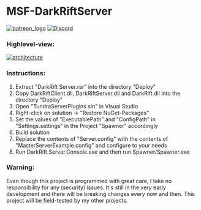 # MSF-DarkRiftServer

[![patreon_logo](https://user-images.githubusercontent.com/1029673/28471651-be40a2ea-6e35-11e7-9b01-e1b4a7d533b3.png)](https://www.patreon.com/proepkes) 
[![Discord](https://img.shields.io/discord/413156098993029120.svg)](https://discord.gg/F9hJhcX) 

### Highlevel-view:

[![architecture](https://i.imgur.com/x4XIuvF.png)](https://i.imgur.com/x4XIuvF.png)

### Instructions:

1. Extract "DarkRift Server.rar" into the directory "Deploy"
1. Copy DarkRiftClient.dll, DarkRiftServer.dll and DarkRift.dll into the directory "Deploy"
1. Open "TundraServerPlugins.sln" in Visual Studio
1. Right-click on solution -> "Restore NuGet-Packages"
1. Set the values of "ExecutablePath" and "ConfigPath" in "Settings.settings" in the Project "Spawner" accordingly
1. Build solution
1. Replace the contents of "Server.config" with the contents of "MasterServerExample.config" and configure to your needs
1. Run DarkRift.Server.Console.exe and then run Spawner/Spawner.exe

### Warning:

Even though this project is programmed with great care, I take no responsibility for any (security) issues. It's still in the very early development and there will be breaking changes every now and then. This project will be field-tested by my other projects.
